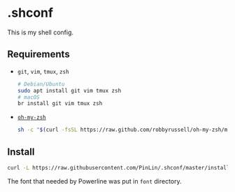# .shconf

This is my shell config.

## Requirements

+ `git`, `vim`, `tmux`, `zsh`
    ```sh
    # Debian/Ubuntu
    sudo apt install git vim tmux zsh
    # macOS
    br install git vim tmux zsh
    ```

+ [`oh-my-zsh`](http://ohmyz.sh)
    ```sh
    sh -c "$(curl -fsSL https://raw.github.com/robbyrussell/oh-my-zsh/master/tools/install.sh)"
    ```

## Install

```sh
curl -L https://raw.githubusercontent.com/PinLin/.shconf/master/install.sh | bash
```

 The font that needed by Powerline was put in `font` directory.
